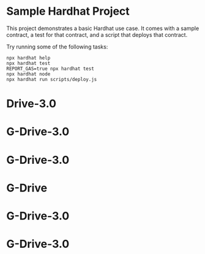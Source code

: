 # Sample Hardhat Project

This project demonstrates a basic Hardhat use case. It comes with a sample contract, a test for that contract, and a script that deploys that contract.

Try running some of the following tasks:

```shell
npx hardhat help
npx hardhat test
REPORT_GAS=true npx hardhat test
npx hardhat node
npx hardhat run scripts/deploy.js
```
# Drive-3.0
# G-Drive-3.0
# G-Drive-3.0
# G-Drive
# G-Drive-3.0
# G-Drive-3.0
